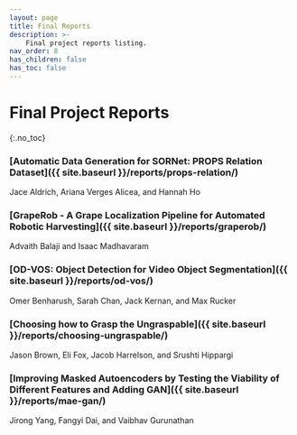 ```yaml
---
layout: page
title: Final Reports
description: >-
    Final project reports listing.
nav_order: 8
has_children: false
has_toc: false
---
```


# Final Project Reports
{:.no_toc}


### [Automatic Data Generation for SORNet: PROPS Relation Dataset]({{ site.baseurl }}/reports/props-relation/)
Jace Aldrich, Ariana Verges Alicea, and Hannah Ho

### [GrapeRob - A Grape Localization Pipeline for Automated Robotic Harvesting]({{ site.baseurl }}/reports/graperob/)
Advaith Balaji and Isaac Madhavaram 

### [OD-VOS: Object Detection for Video Object Segmentation]({{ site.baseurl }}/reports/od-vos/)
Omer Benharush, Sarah Chan, Jack Kernan, and Max Rucker

### [Choosing how to Grasp the Ungraspable]({{ site.baseurl }}/reports/choosing-ungraspable/)
Jason Brown, Eli Fox, Jacob Harrelson, and Srushti Hippargi

### [Improving Masked Autoencoders by Testing the Viability of Different Features and Adding GAN]({{ site.baseurl }}/reports/mae-gan/)
Jirong Yang, Fangyi Dai, and Vaibhav Gurunathan


<!-- ### [Example Project: A final project template for DeepRob]({{ site.baseurl }}/reports/example/)
Anthony Opipari, Xiaoxiao Du, Edmond Tong, Yifu Lu, Dalton Richardson, and Odest Chadwicke Jenkins

### [How-To: Make a project website for DeepRob]({{ site.baseurl }}/reports/how-to/)
Anthony Opipari
 -->